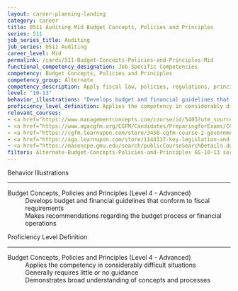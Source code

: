 ```yaml
---
layout: career-planning-landing
category: career
title: 0511 Auditing Mid Budget Concepts, Policies and Principles
series: 511
job_series_title: Auditing
job_series: 0511 Auditing
career_level: Mid
permalink: /cards/511-Budget-Concepts-Policies-and-Principles-Mid
functional_competency_designation: Job Specific Competencies
competency: Budget Concepts, Policies and Principles
competency_group: Alternate
competency_description: Apply fiscal law, policies, regulations, principles, standards, and procedures to financial management activities.
level: "10-13"
behavior_illustrations: "Develops budget and financial guidelines that conform to fiscal requirements ? Makes recommendations regarding the budget process or financial operations"
proficiency_level_definition: Applies the competency in considerably difficult situations ? Generally requires little or no guidance ? Demonstrates broad understanding of concepts and processes
relevant_courses: 
- <a href="https://www.managementconcepts.com/course/id/5405?utm_source=CFOportal&utm_medium=listing&utm_campaign=CFOTTEP&utm_id=23FM" aria-label="Benefit-Cost Analysis Using Microsoft Excel - https://www.managementconcepts.com/course/id/5405?utm_source=CFOportal&utm_medium=listing&utm_campaign=CFOTTEP&utm_id=23FM">Benefit-Cost Analysis Using Microsoft Excel</a>, MC
- <a href="https://www.agacgfm.org/CGFM/Candidates/PreparingforExams/CGFMVirtualCourses.aspx" aria-label="Governmental Accounting, Financial Reporting and Budgeting (live, virtual) - https://www.agacgfm.org/CGFM/Candidates/PreparingforExams/CGFMVirtualCourses.aspx">Governmental Accounting, Financial Reporting and Budgeting (live, virtual)</a>, AGA
- <a href="https://cgfm.learnupon.com/store/3458-cgfm-course-2-governmental-accounting-financial-reporting-and-budgeting-sections-i-iii-bundle?is_bundle=1" aria-label="Governmental Accounting, Financial Reporting and Budgeting (online, self-paced) - https://cgfm.learnupon.com/store/3458-cgfm-course-2-governmental-accounting-financial-reporting-and-budgeting-sections-i-iii-bundle?is_bundle=1">Governmental Accounting, Financial Reporting and Budgeting (online, self-paced)</a>, AGA
- <a href="https://aga.learnupon.com/store/1144137-key-legislation-and-regulations-course-1-1" aria-label="Key Legislation and Regulations (1.1) - https://aga.learnupon.com/store/1144137-key-legislation-and-regulations-course-1-1">Key Legislation and Regulations (1.1)</a>, AGA
- <a href="https://masoncpe.gmu.edu/search/publicCourseSearchDetails.do?method=load&courseId=2409653" aria-label="PEBU 0520 Fundamentals of Accounting - https://masoncpe.gmu.edu/search/publicCourseSearchDetails.do?method=load&courseId=2409653">PEBU 0520 Fundamentals of Accounting</a>, GMU
filters: Alternate-Budget-Concepts-Policies-and-Principles GS-10-13 series-0511
---
```


<div class="desktop:grid-col-6 margin-y-3">
  <div class="border-top-2 bg-white padding-3 shadow-5 height-full members-hover border-1px button-border border-top-blue radius-lg">
    <p class="text-bold label-color font-size-21">Behavior Illustrations</p>
    <hr class="hr-green"/>
    <dl class="text-base card-content-color"><dt>Budget Concepts, Policies and Principles (Level 4 - Advanced)</dt><dd>Develops budget and financial guidelines that conform to fiscal requirements </dd><dd> Makes recommendations regarding the budget process or financial operations</dd></dl>
  </div>
</div>
<div class="desktop:grid-col-6 margin-y-3">
  <div class="border-top-2 bg-white padding-3 shadow-5 height-full members-hover border-1px button-border border-top-blue radius-lg">
    <p class="text-bold label-color font-size-21">Proficiency Level Definition</p>
     <hr class="hr-green"/>
    <dl class="text-base card-content-color"><dt>Budget Concepts, Policies and Principles (Level 4 - Advanced)</dt><dd>Applies the competency in considerably difficult situations </dd><dd> Generally requires little or no guidance </dd><dd> Demonstrates broad understanding of concepts and processes</dd></dl>
  </div>
</div>